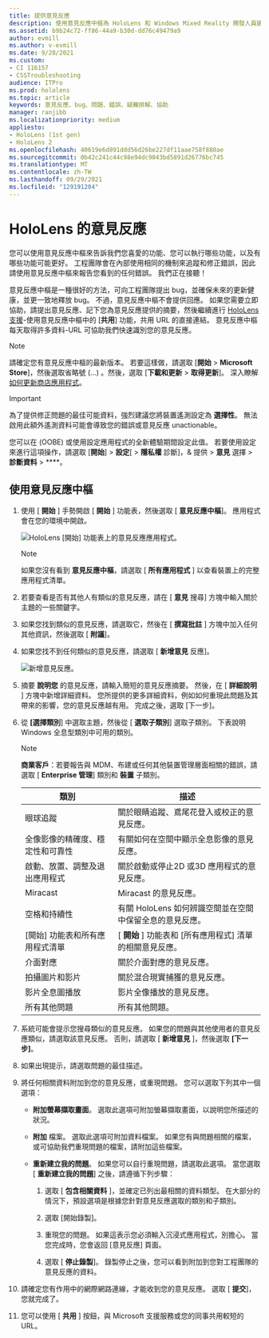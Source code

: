 ```yaml
---
title: 提供意見反應
description: 使用意見反應中樞為 HoloLens 和 Windows Mixed Reality 開發人員建立可採取動作的意見反應。
ms.assetid: b9b24c72-ff86-44a9-b30d-dd76c49479a9
author: evmill
ms.author: v-evmill
ms.date: 9/28/2021
ms.custom:
- CI 116157
- CSSTroubleshooting
audience: ITPro
ms.prod: hololens
ms.topic: article
keywords: 意見反應、bug、問題、錯誤、疑難排解、協助
manager: ranjibb
ms.localizationpriority: medium
appliesto:
- HoloLens (1st gen)
- HoloLens 2
ms.openlocfilehash: 40619e6d891ddd56d26be227df11aae758f880ae
ms.sourcegitcommit: 0b42c241c44c98e94dc9043bd5891d26776bc745
ms.translationtype: MT
ms.contentlocale: zh-TW
ms.lasthandoff: 09/29/2021
ms.locfileid: "129191204"
---
```

# <a name="feedback-for-hololens"></a>HoloLens 的意見反應

您可以使用意見反應中樞來告訴我們您喜愛的功能、您可以執行哪些功能，以及有哪些功能可能更好。 工程團隊會在內部使用相同的機制來追蹤和修正錯誤，因此請使用意見反應中樞來報告您看到的任何錯誤。 我們正在接聽！

意見反應中樞是一種很好的方法，可向工程團隊提出 bug，並確保未來的更新健康，並更一致地釋放 bug。 不過，意見反應中樞不會提供回應。 如果您需要立即協助，請提出意見反應、記下您為意見反應提供的摘要，然後繼續進行 [HoloLens 支援](https://support.microsoft.com/supportforbusiness/productselection?sapid=e9391227-fa6d-927b-0fff-f96288631b8f)-使用意見反應中樞中的 [**共用**] 功能，共用 URL 的直接連結。 意見反應中樞每天取得許多資料-URL 可協助我們快速識別您的意見反應。

> [!NOTE]
> 請確定您有意見反應中樞的最新版本。 若要這樣做，請選取 [**開始**  >  **Microsoft Store**]，然後選取省略號 (...) 。然後，選取 [**下載和更新**  >  **取得更新**]。 深入瞭解 [如何更新商店應用程式](holographic-store-apps.md#update-apps)。

> [!IMPORTANT]
> 為了提供修正問題的最佳可能資料，強烈建議您將裝置遙測設定為 **選擇性**。 無法啟用此額外遙測資料可能會導致您的錯誤或意見反應 unactionable。
>
> 您可以在 (OOBE) 或使用設定應用程式的全新體驗期間設定此值。 若要使用設定來進行這項操作，請選取 [**開始**]  >  **設定**[  >  **隱私權** 診斷]，& 提供  >  **意見** 選擇  >  **診斷資料**  >  ****。

## <a name="use-the-feedback-hub"></a>使用意見反應中樞

1. 使用 [ **開始** ] 手勢開啟 [ **開始** ] 功能表，然後選取 [ **意見反應中樞**]。 應用程式會在您的環境中開啟。

   ![HoloLens [開始] 功能表上的意見反應應用程式。](./images/hololens2-feedbackhub-tile.png)
   > [!NOTE]  
   > 如果您沒有看到 **意見反應中樞**，請選取 [ **所有應用程式** ] 以查看裝置上的完整應用程式清單。

1. 若要查看是否有其他人有類似的意見反應，請在 [ **意見** 搜尋] 方塊中輸入關於主題的一些關鍵字。
1. 如果您找到類似的意見反應，請選取它，然後在 [ **撰寫批註** ] 方塊中加入任何其他資訊，然後選取 [ **附議**]。
1. 如果您找不到任何類似的意見反應，請選取 [ **新增意見** 反應]。

   ![新增意見反應。](./images/hololens-feedback-1.png)

1. 摘要 **說明您** 的意見反應，請輸入簡短的意見反應摘要。 然後，在 [ **詳細說明** ] 方塊中新增詳細資料。 您所提供的更多詳細資料，例如如何重現此問題及其帶來的影響，您的意見反應越有用。 完成之後，選取 [下一步]。

1. 從 **[選擇類別**] 中選取主題，然後從 [ **選取子類別**] 選取子類別。 下表說明 Windows 全息型類別中可用的類別。

   > [!NOTE]  
   > **商業客戶**：若要報告與 MDM、布建或任何其他裝置管理層面相關的錯誤，請選取 [ **Enterprise 管理**] 類別和 **裝置** 子類別。

   |類別 |描述 |
   | --- | --- |
   |眼球追蹤 |關於眼睛追蹤、鳶尾花登入或校正的意見反應。 |
   |全像影像的精確度、穩定性和可靠性 |有關如何在空間中顯示全息影像的意見反應。 |
   |啟動、放置、調整及退出應用程式 |關於啟動或停止2D 或3D 應用程式的意見反應。 |
   |Miracast |Miracast 的意見反應。 |
   |空格和持續性 |有關 HoloLens 如何辨識空間並在空間中保留全息的意見反應。 |
   |[開始] 功能表和所有應用程式清單 |[ **開始** ] 功能表和 [所有應用程式] 清單的相關意見反應。 |
   |介面對應 |關於介面對應的意見反應。 |
   |拍攝圖片和影片 |關於混合現實捕獲的意見反應。 |
   |影片全息圖播放 |影片全像播放的意見反應。 |
   |所有其他問題 |所有其他問題。 |

1. 系統可能會提示您搜尋類似的意見反應。 如果您的問題與其他使用者的意見反應類似，請選取該意見反應。 否則，請選取 [ **新增意見** ]，然後選取 **[下一步]**。

1. 如果出現提示，請選取問題的最佳描述。

1. 將任何相關資料附加到您的意見反應，或重現問題。 您可以選取下列其中一個選項：

   - **附加螢幕擷取畫面**。 選取此選項可附加螢幕擷取畫面，以說明您所描述的狀況。
   - **附加** 檔案。 選取此選項可附加資料檔案。 如果您有與問題相關的檔案，或可協助我們重現問題的檔案，請附加這些檔案。
   - **重新建立我的問題**。 如果您可以自行重現問題，請選取此選項。 當您選取 [ **重新建立我的問題**] 之後，請遵循下列步驟：  

     1. 選取 [ **包含相關資料** ]，並確定已列出最相關的資料類型。 在大部分的情況下，預設選項是根據您針對意見反應選取的類別和子類別。  
     1. 選取 [開始錄製]。

     1. 重現您的問題。 如果這表示您必須輸入沉浸式應用程式，別擔心。 當您完成時，您會返回 [意見反應] 頁面。
     1. 選取 [ **停止錄製**]。 錄製停止之後，您可以看到附加到您對工程團隊的意見反應的資料。

1. 請確定您有作用中的網際網路連線，才能收到您的意見反應。 選取 [ **提交**]，您就完成了。

1. 您可以使用 [ **共用** ] 按鈕，與 Microsoft 支援服務或您的同事共用較短的 URL。